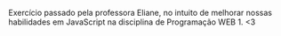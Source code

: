 Exercício passado pela professora Eliane, no intuito de melhorar nossas habilidades em JavaScript na disciplina de Programação WEB 1. <3
